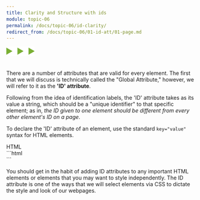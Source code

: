 ```yaml
---
title: Clarity and Structure with ids
module: topic-06
permalink: /docs/topic-06/id-clarity/
redirect_from: /docs/topic-06/01-id-att/01-page.md
---
```


<img src="./../../../img/arrow-divider.svg" style="width: 75px; border: none; margin: 0px 0 20px 0" />

There are a number of attributes that are valid for every element. The first that we will discuss is technically called the "Global Attribute,"
however, we will refer to it as the **'ID' attribute**.

Following from the idea of identification labels, the 'ID' attribute takes as its value a string, which should be a "unique identifier" to that specific element; as in, _the ID given to one element should be different from every other element's ID on a page_.

To declare the 'ID' attribute of an element, use the standard `key="value"` syntax for HTML elements.

<div id="code-heading">HTML</div>
```html
<div id="a-unique-id">
  <!-- Content -->
</div>

<div id="another-unique-id">
  <!-- Different Content -->
</div>
```

You should get in the habit of adding ID attributes to any important HTML elements or elements that you may want to style independently. The ID attribute is one of the ways that we will select elements via CSS to dictate the style and look of our webpages.

